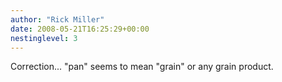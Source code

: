 ```yaml
---
author: "Rick Miller"
date: 2008-05-21T16:25:29+00:00
nestinglevel: 3
---
```

Correction... "pan" seems to mean "grain" or any grain product.